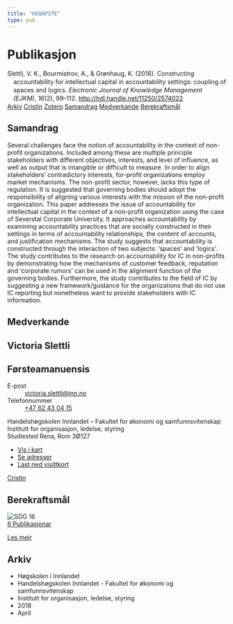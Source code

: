 ```yaml
---
title: "KEQAP37E"
type: pub
---
```

<h1>Publikasjon</h1>
<article id="csl-bib-container-KEQAP37E" class="csl-bib-container">
  <div class="csl-bib-body" style="line-height: 1.35; padding-left: 1em; text-indent:-1em;">
  <div class="csl-entry">Slettli, V. K., Bourmistrov, A., &amp; Gr&#xF8;nhaug, K. (2018). Constructing accountability for intellectual capital in accountability settings: coupling of spaces and logics. <i>Electronic Journal of Knowledge Management (EJKM)</i>, <i>16</i>(2), 99&#x2013;112. <a href="http://hdl.handle.net/11250/2574022">http://hdl.handle.net/11250/2574022</a></div>
</div>
  <div class="csl-bib-buttons">
    <a href="#taxonomy-article-KEQAP37E" class="csl-bib-button">Arkiv</a>
    <a href="https://app.cristin.no/results/show.jsf?id=1578355" alt="Cristin URL" class="csl-bib-button">Cristin</a>
    <a href="http://zotero.org/groups/5402882/items/KEQAP37E" alt="Zotero URL" class="csl-bib-button">Zotero</a>
    <a href="#abstract-article-KEQAP37E" class="csl-bib-button">Samandrag</a>
    <a href="#contributors-article-KEQAP37E" class="csl-bib-button">Medverkande</a>
    <a href="#sdg-article-KEQAP37E" class="csl-bib-button">Berekraftsmål</a>
  </div>
  <div id="csl-bib-meta-container-KEQAP37E"></div>
</article>
<div id="csl-bib-meta-KEQAP37E" class="csl-bib-meta">
  <article id="abstract-article-KEQAP37E" class="abstract-article">
    <h1>Samandrag</h1>
    Several challenges face the notion of accountability in the context of non-profit organizations. Included among these are multiple principle stakeholders with different objectives, interests, and level of influence, as well as output that is intangible or difficult to measure. In order to align stakeholders’ contradictory interests, for-profit organizations employ market mechanisms. The non-profit sector, however, lacks this type of regulation. It is suggested that governing bodies should adopt the responsibility of aligning various interests with the mission of the non-profit organization. This paper addresses the issue of accountability for intellectual capital in the context of a non-profit organization using the case of Severstal Corporate University. It approaches accountability by examining accountability practices that are socially constructed in their settings in terms of accountability relationships, the content of accounts, and justification mechanisms. The study suggests that accountability is constructed through the interaction of two subjects: ‘spaces’ and ’logics’. The study contributes to the research on accountability for IC in non-profits by demonstrating how the mechanisms of customer feedback, reputation and ‘corporate rumors’ can be used in the alignment function of the governing bodies. Furthermore, the study contributes to the field of IC by suggesting a new framework/guidance for the organizations that do not use IC reporting but nonetheless want to provide stakeholders with IC information.
  </article>
  <article id="contributors-article-KEQAP37E" class="contributors-article">
    <h1>Medverkande</h1>
    <div class="personas"> <div class="vrtx-hinn-person-card"> <div class="photo"> <i class="lar la-user-circle missing-person"></i> </div> <div class="info"> <hgroup><h1>Victoria Slettli</h1> <h2>Førsteamanuensis</h2> </hgroup><dl> <dt>E-post</dt> <dd> <a href="mailto:victoria.slettli@inn.no">victoria.slettli@inn.no</a> </dd> <dt>Telefonnummer</dt> <dd><a href="tel:+4762430415"> +47 62 43 04 15 </a></dd> </dl> <p> Handelshøgskolen Innlandet – Fakultet for økonomi og samfunnsvitenskap<br> Institutt for organisasjon, ledelse, styring<br> Studiested Rena, Rom 3Ø127 </p> <ul class="vrtx-hinn-links"> <li><a href="https://www.google.com/maps?q=61.13620,11.37454">Vis i kart</a></li> <li><a href="https://www.inn.no/finn-en-ansatt/victoria-slettli.html#vrtx-hinn-addresses">Se adresser</a></li> <li><a href="https://www.inn.no/finn-en-ansatt/victoria-slettli.html?vrtx=vcf">Last ned visittkort</a></li> </ul> </div> </div> <a href="https://app.cristin.no/persons/show.jsf?id=320594" alt="Cristin URL" class="personas-cristin">Cristin</a> </div>
  </article>
  <article id="sdg-article-KEQAP37E" class="sdg-article">
    <h1>Berekraftsmål</h1>
    <div class="sdg-container"><div id="sdg16" class="sdg"> <img src="{{< params subfolder >}}images/sdg/sdg16_no.png" class="image" alt="SDG 16"> <div class="sdg-overlay"> <a href="{{< params subfolder >}}no/archive/?sdg=16#archive" class="sdg-publication-count"><span>6</span> Publikasjonar</a> <p><a href="NA" class="sdg-read-more">Les meir</a></p> </div> </div></div>
  </article>
  <article id="taxonomy-article-KEQAP37E" class="taxonomy-article">
    <h1>Arkiv</h1>
    <ul>
      <li>Høgskolen i Innlandet</li>
      <li>Handelshøgskolen Innlandet - Fakultet for økonomi og samfunnsvitenskap</li>
      <li>Institutt for organisasjon, ledelse, styring</li>
      <li>2018</li>
      <li>April</li>
    </ul>
  </article>
</div>
